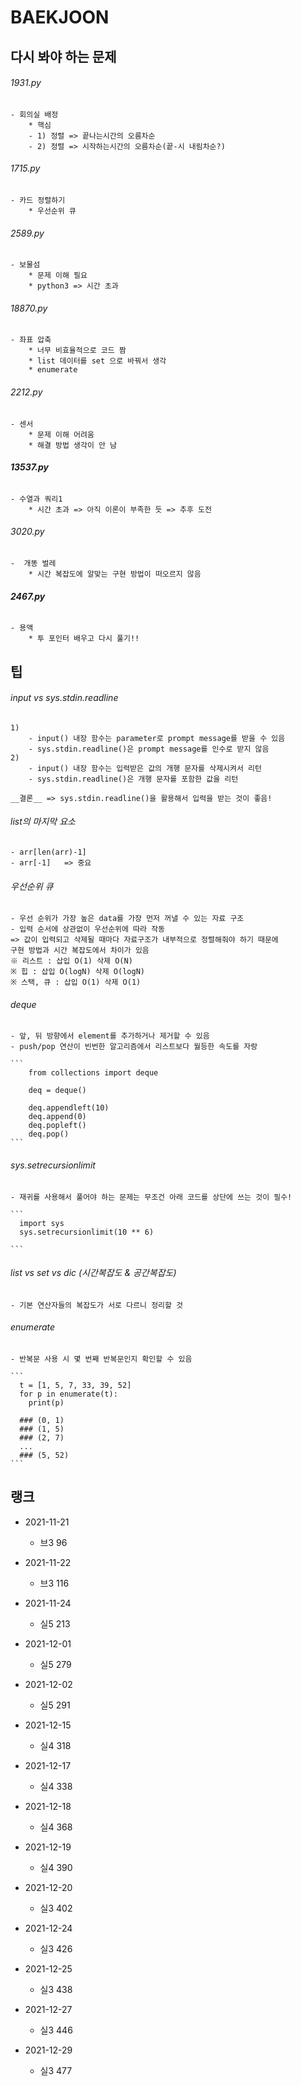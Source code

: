 # BAEKJOON

## 다시 봐야 하는 문제

###### 1931.py

    - 회의실 배정
        * 핵심
        - 1) 정렬 => 끝나는시간의 오름차순
        - 2) 정렬 => 시작하는시간의 오름차순(끝-시 내림차순?)

###### 1715.py

    - 카드 정렬하기
        * 우선순위 큐

###### 2589.py

    - 보물섬
        * 문제 이해 필요
        * python3 => 시간 초과

###### 18870.py

    - 좌표 압축
        * 너무 비효율적으로 코드 짬
        * list 데이터를 set 으로 바꿔서 생각
        * enumerate

###### 2212.py

    - 센서
        * 문제 이해 어려움
        * 해결 방법 생각이 안 남

###### **13537.py**

    - 수열과 쿼리1
        * 시간 초과 => 아직 이론이 부족한 듯 => 추후 도전

###### 3020.py

    -  개똥 벌레
        * 시간 복잡도에 알맞는 구현 방법이 떠오르지 않음

###### **2467.py**

    - 용액
        * 투 포인터 배우고 다시 풀기!!

## 팁

###### input vs sys.stdin.readline

    1)
        - input() 내장 함수는 parameter로 prompt message를 받을 수 있음
        - sys.stdin.readline()은 prompt message를 인수로 받지 않음
    2)
        - input() 내장 함수는 입력받은 값의 개행 문자를 삭제시켜서 리턴
        - sys.stdin.readline()은 개행 문자를 포함한 값을 리턴

    __결론__ => sys.stdin.readline()을 활용해서 입력을 받는 것이 좋음!

###### list의 마지막 요소

    - arr[len(arr)-1]
    - arr[-1]   => 중요

###### 우선순위 큐

    - 우선 순위가 가장 높은 data를 가장 먼저 꺼낼 수 있는 자료 구조
    - 입력 순서에 상관없이 우선순위에 따라 작동
    => 값이 입력되고 삭제될 때마다 자료구조가 내부적으로 정렬해줘야 하기 때문에
    구현 방법과 시간 복잡도에서 차이가 있음
    ※ 리스트 : 삽입 O(1) 삭제 O(N)
    ※ 힙 : 삽입 O(logN) 삭제 O(logN)
    ※ 스택, 큐 : 삽입 O(1) 삭제 O(1)

###### deque

    - 앞, 뒤 방향에서 element를 추가하거나 제거할 수 있음
    - push/pop 연산이 빈번한 알고리즘에서 리스트보다 월등한 속도를 자랑

    ```
        from collections import deque

        deq = deque()

        deq.appendleft(10)
        deq.append(0)
        deq.popleft()
        deq.pop()
    ```

###### sys.setrecursionlimit

    - 재귀를 사용해서 풀어야 하는 문제는 무조건 아래 코드를 상단에 쓰는 것이 필수!

    ```
      import sys
      sys.setrecursionlimit(10 ** 6)

    ```

###### list vs set vs dic (시간복잡도 & 공간복잡도)

    - 기본 연산자들의 복잡도가 서로 다르니 정리할 것

###### enumerate

    - 반복문 사용 시 몇 번째 반복문인지 확인할 수 있음

    ```
      t = [1, 5, 7, 33, 39, 52]
      for p in enumerate(t):
        print(p)

      ### (0, 1)
      ### (1, 5)
      ### (2, 7)
      ...
      ### (5, 52)
    ```

## 랭크

- 2021-11-21
  - 브3 96
- 2021-11-22
  - 브3 116
- 2021-11-24
  - 실5 213
- 2021-12-01
  - 실5 279
- 2021-12-02

  - 실5 291

- 2021-12-15
  - 실4 318
- 2021-12-17
  - 실4 338
- 2021-12-18
  - 실4 368
- 2021-12-19
  - 실4 390
- 2021-12-20

  - 실3 402

- 2021-12-24
  - 실3 426
- 2021-12-25
  - 실3 438
- 2021-12-27

  - 실3 446

- 2021-12-29
  - 실3 477
